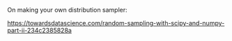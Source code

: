 On making your own distribution sampler:

https://towardsdatascience.com/random-sampling-with-scipy-and-numpy-part-ii-234c2385828a